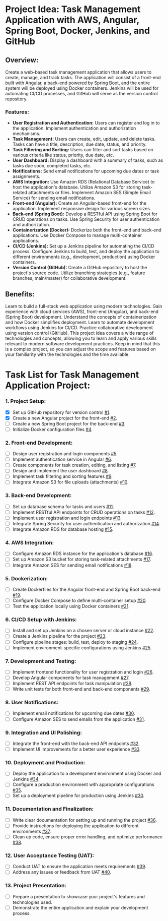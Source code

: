 # Project Idea: Task Management Application with AWS, Angular, Spring Boot, Docker, Jenkins, and GitHub

## Overview:
Create a web-based task management application that allows users to create, manage, and track tasks. The application will consist of a front-end built with Angular, a back-end powered by Spring Boot, and the entire system will be deployed using Docker containers. Jenkins will be used for automating CI/CD processes, and GitHub will serve as the version control repository.

### Features:

- **User Registration and Authentication:**
  Users can register and log in to the application.
  Implement authentication and authorization mechanisms.
- **Task Management:**
  Users can create, edit, update, and delete tasks.
  Tasks can have a title, description, due date, status, and priority.
- **Task Filtering and Sorting:**
  Users can filter and sort tasks based on various criteria like status, priority, due date, etc.
- **User Dashboard:**
  Display a dashboard with a summary of tasks, such as tasks due soon, completed tasks, etc.
- **Notifications:**
  Send email notifications for upcoming due dates or task assignments.
- **AWS Integration:**
  Use Amazon RDS (Relational Database Service) to host the application's database.
  Utilize Amazon S3 for storing task-related attachments or files.
  Implement Amazon SES (Simple Email Service) for sending email notifications.
- **Front-end (Angular):**
  Create an Angular-based front-end for the application.
  Implement responsive design for various screen sizes.
- **Back-end (Spring Boot):**
  Develop a RESTful API using Spring Boot for CRUD operations on tasks.
  Use Spring Security for user authentication and authorization.
- **Containerization (Docker):**
  Dockerize both the front-end and back-end applications.
  Use Docker Compose to manage multi-container applications.
- **CI/CD (Jenkins):**
  Set up a Jenkins pipeline for automating the CI/CD process.
  Configure Jenkins to build, test, and deploy the application to different environments (e.g., development, production) using Docker containers.
- **Version Control (GitHub):**
  Create a GitHub repository to host the project's source code.
  Utilize branching strategies (e.g., feature branches, main/master) for collaborative development.
## Benefits:

Learn to build a full-stack web application using modern technologies.
Gain experience with cloud services (AWS), front-end (Angular), and back-end (Spring Boot) development.
Understand the concepts of containerization and how Docker simplifies deployment.
Learn to automate development workflows using Jenkins for CI/CD.
Practice collaborative development using version control (GitHub).
This project idea covers a wide range of technologies and concepts, allowing you to learn and apply various skills relevant to modern software development practices. Keep in mind that this is a complex project, so you can adjust the scope and features based on your familiarity with the technologies and the time available.


# Task List for Task Management Application Project:

### 1. Project Setup:

- [x] Set up GitHub repository for version control [#1](https://github.com/kayis-rahman/cloud-learnings/issues/1).
- [x] Create a new Angular project for the front-end [#2](https://github.com/kayis-rahman/cloud-learnings/issues/2).
- [ ] Create a new Spring Boot project for the back-end [#3](https://github.com/kayis-rahman/cloud-learnings/issues/3).
- [ ] Initialize Docker configuration files [#4](https://github.com/kayis-rahman/cloud-learnings/issues/4).
### 2. Front-end Development:

- [ ] Design user registration and login components [#5](https://github.com/kayis-rahman/cloud-learnings/issues/5).
- [ ] Implement authentication service in Angular [#6](https://github.com/kayis-rahman/cloud-learnings/issues/6).
- [ ] Create components for task creation, editing, and listing [#7](https://github.com/kayis-rahman/cloud-learnings/issues/7).
- [ ] Design and implement the user dashboard [#8](https://github.com/kayis-rahman/cloud-learnings/issues/8).
- [ ] Implement task filtering and sorting features [#9](https://github.com/kayis-rahman/cloud-learnings/issues/9).
- [ ] Integrate Amazon S3 for file uploads (attachments) [#10](https://github.com/kayis-rahman/cloud-learnings/issues/10).

### 3. Back-end Development:

- [ ] Set up database schema for tasks and users [#11](https://github.com/kayis-rahman/cloud-learnings/issues/11).
- [ ] Implement RESTful API endpoints for CRUD operations on tasks [#12](https://github.com/kayis-rahman/cloud-learnings/issues/12).
- [ ] Implement user registration and login endpoints [#13](https://github.com/kayis-rahman/cloud-learnings/issues/13).
- [ ] Integrate Spring Security for user authentication and authorization [#14](https://github.com/kayis-rahman/cloud-learnings/issues/14).
- [ ] Integrate Amazon RDS for database hosting [#15](https://github.com/kayis-rahman/cloud-learnings/issues/15).

### 4. AWS Integration:

- [ ] Configure Amazon RDS instance for the application's database [#16](https://github.com/kayis-rahman/cloud-learnings/issues/16).
- [ ] Set up Amazon S3 bucket for storing task-related attachments [#17](https://github.com/kayis-rahman/cloud-learnings/issues/17).
- [ ] Integrate Amazon SES for sending email notifications [#18](https://github.com/kayis-rahman/cloud-learnings/issues/18).

### 5. Dockerization:

- [ ] Create Dockerfiles for the Angular front-end and Spring Boot back-end [#19](https://github.com/kayis-rahman/cloud-learnings/issues/19).
- [ ] Configure Docker Compose to define multi-container setup [#20](https://github.com/kayis-rahman/cloud-learnings/issues/20).
- [ ] Test the application locally using Docker containers [#21](https://github.com/kayis-rahman/cloud-learnings/issues/21).

### 6. CI/CD Setup with Jenkins:

- [ ] Install and set up Jenkins on a chosen server or cloud instance [#22](https://github.com/kayis-rahman/cloud-learnings/issues/22).
- [ ] Create a Jenkins pipeline for the project [#23](https://github.com/kayis-rahman/cloud-learnings/issues/23).
- [ ] Configure pipeline stages: build, test, deploy to staging [#24](https://github.com/kayis-rahman/cloud-learnings/issues/24).
- [ ] Implement environment-specific configurations using Jenkins [#25](https://github.com/kayis-rahman/cloud-learnings/issues/25).

### 7. Development and Testing:

- [ ] Implement frontend functionality for user registration and login [#26](https://github.com/kayis-rahman/cloud-learnings/issues/26).
- [ ] Develop Angular components for task management [#27](https://github.com/kayis-rahman/cloud-learnings/issues/21).
- [ ] Implement REST API endpoints for task manipulation [#28](https://github.com/kayis-rahman/cloud-learnings/issues/21).
- [ ] Write unit tests for both front-end and back-end components [#29](https://github.com/kayis-rahman/cloud-learnings/issues/29).

### 8. User Notifications:

- [ ] Implement email notifications for upcoming due dates [#30](https://github.com/kayis-rahman/cloud-learnings/issues/30).
- [ ] Configure Amazon SES to send emails from the application [#31](https://github.com/kayis-rahman/cloud-learnings/issues/31).

### 9. Integration and UI Polishing:

- [ ] Integrate the front-end with the back-end API endpoints [#32](https://github.com/kayis-rahman/cloud-learnings/issues/32).
- [ ] Implement UI improvements for a better user experience [#33](https://github.com/kayis-rahman/cloud-learnings/issues/33).

### 10. Deployment and Production:

- [ ] Deploy the application to a development environment using Docker and Jenkins [#34](https://github.com/kayis-rahman/cloud-learnings/issues/34).
- [ ] Configure a production environment with appropriate configurations [#35](https://github.com/kayis-rahman/cloud-learnings/issues/35).
- [ ] Set up a deployment pipeline for production using Jenkins [#30](https://github.com/kayis-rahman/cloud-learnings/issues/35).

### 11. Documentation and Finalization:

- [ ] Write clear documentation for setting up and running the project [#36](https://github.com/kayis-rahman/cloud-learnings/issues/36).
- [ ] Provide instructions for deploying the application to different environments [#37](https://github.com/kayis-rahman/cloud-learnings/issues/37).
- [ ] Clean up code, ensure proper error handling, and optimize performance [#38](https://github.com/kayis-rahman/cloud-learnings/issues/38).

### 12. User Acceptance Testing (UAT):

- [ ] Conduct UAT to ensure the application meets requirements [#39](https://github.com/kayis-rahman/cloud-learnings/issues/39).
- [ ] Address any issues or feedback from UAT [#40](https://github.com/kayis-rahman/cloud-learnings/issues/40).

### 13. Project Presentation:

- [ ] Prepare a presentation to showcase your project's features and technologies used.
- [ ] Demonstrate the entire application and explain your development process.